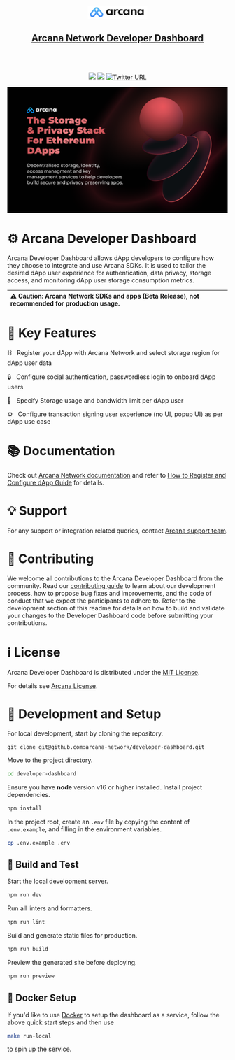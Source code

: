 <p align="center">
<a href="#start"><img height="30rem" src="https://raw.githubusercontent.com/arcana-network/branding/main/an_logo_light_temp.png"/></a>
<h2 align="center"> <a href="https://arcana.network/">Arcana Network Developer Dashboard </a></h2>
</p>
<br/>
<p id="banner" align="center">
<br/>
<a title="MIT License" href="https://github.com/arcana-network/license/blob/main/LICENSE.md"><img src="https://img.shields.io/badge/license-MIT-blue"/></a>
<a title="Beta release" href="https://github.com/arcana-network/developer-dashboard/releases"><img src="https://img.shields.io/github/v/release/arcana-network/developer-dashboard?style=flat-square&color=28A745"/></a>
<a title="Twitter" href="https://twitter.com/ArcanaNetwork"><img alt="Twitter URL" src="https://img.shields.io/twitter/url?style=social&url=https%3A%2F%2Ftwitter.com%2FArcanaNetwork"/></a>
</p><p id="start" align="center">
<a href="https://docs.beta.arcana.network/"><img src="https://raw.githubusercontent.com/arcana-network/branding/main/an_banner_docs.png" alt="Arcana Developer Dashboard"/></a>
</p>

# ⚙️ Arcana Developer Dashboard

Arcana Developer Dashboard allows dApp developers to configure how they choose to integrate and use Arcana SDKs. It is used to tailor the desired dApp user experience for authentication, data privacy, storage access, and monitoring dApp user storage consumption metrics.

| :warning: Caution: Arcana Network SDKs and apps (Beta Release), not recommended for production usage.|
| :--------------------------------------------------------------------------------------------------- |

# 💪 Key Features

<p>⛓️ &nbsp; Register your dApp with Arcana Network and select storage region for dApp user data</p>
<p>🔒 &nbsp; Configure social authentication, passwordless login to onboard dApp users</p>
<p>👛 &nbsp; Specify Storage usage and bandwidth limit per dApp user</p>
<p>⚙️ &nbsp; Configure transaction signing user experience (no UI, popup UI) as per dApp use case</p>

# 📚 Documentation

Check out [Arcana Network documentation](https://docs.beta.arcana.network/) and refer to [How to Register and Configure dApp Guide](https://docs.beta.arcana.network/docs/config_dapp) for details.

# 💡 Support

For any support or integration related queries, contact [Arcana support team](mailto:support@arcana.network).

# 🤝 Contributing

We welcome all contributions to the Arcana Developer Dashboard from the community. Read our [contributing guide](https://github.com/arcana-network/license/blob/main/CONTRIBUTING.md) to learn about our development process, how to propose bug fixes and improvements, and the code of conduct that we expect the participants to adhere to. Refer to the development section of this readme for details on how to build and validate your changes to the Developer Dashboard code before submitting your contributions.

# ℹ️ License

Arcana Developer Dashboard is distributed under the [MIT License](https://fossa.com/blog/open-source-licenses-101-mit-license/).

For details see [Arcana License](https://github.com/arcana-network/license/blob/main/LICENSE.md).

# 🚀 Development and Setup

For local development, start by cloning the repository.

```
git clone git@github.com:arcana-network/developer-dashboard.git
```

Move to the project directory.

```bash
cd developer-dashboard
```

Ensure you have **node** version v16 or higher installed. Install project dependencies.

```bash
npm install
```

In the project root, create an `.env` file by copying the content of `.env.example`, and filling in the environment variables.

```bash
cp .env.example .env
```

## 🧪 Build and Test

Start the local development server.

```bash
npm run dev
```

Run all linters and formatters.

```bash
npm run lint
```

Build and generate static files for production.

```bash
npm run build
```

Preview the generated site before deploying.

```bash
npm run preview
```

## 🫙 Docker Setup

If you'd like to use [Docker](https://docs.docker.com/engine/install/) to setup the dashboard as a service, follow the above quick start steps and then use

```bash
make run-local
```

to spin up the service.
